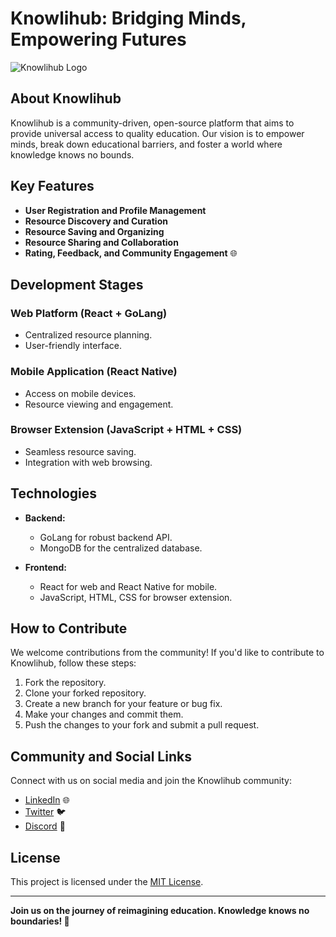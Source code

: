 # Knowlihub: Bridging Minds, Empowering Futures

![Knowlihub Logo](https://raw.githubusercontent.com/mayura-andrew/mayura_andrew/main/public/images/logo.ico)

## About Knowlihub

Knowlihub is a community-driven, open-source platform that aims to provide universal access to quality education. Our vision is to empower minds, break down educational barriers, and foster a world where knowledge knows no bounds.

## Key Features

- **User Registration and Profile Management**
- **Resource Discovery and Curation**
- **Resource Saving and Organizing**
- **Resource Sharing and Collaboration**
- **Rating, Feedback, and Community Engagement** 🌐

## Development Stages

### Web Platform (React + GoLang)

- Centralized resource planning.
- User-friendly interface.

### Mobile Application (React Native)

- Access on mobile devices.
- Resource viewing and engagement.

### Browser Extension (JavaScript + HTML + CSS)

- Seamless resource saving.
- Integration with web browsing.

## Technologies

- **Backend:**
  - GoLang for robust backend API.
  - MongoDB for the centralized database.

- **Frontend:**
  - React for web and React Native for mobile.
  - JavaScript, HTML, CSS for browser extension.

## How to Contribute

We welcome contributions from the community! If you'd like to contribute to Knowlihub, follow these steps:

1. Fork the repository.
2. Clone your forked repository.
3. Create a new branch for your feature or bug fix.
4. Make your changes and commit them.
5. Push the changes to your fork and submit a pull request.

## Community and Social Links

Connect with us on social media and join the Knowlihub community:

- [LinkedIn](https://www.linkedin.com/company/knowlihub) 🌐
- [Twitter](https://twitter.com/knowlihub) 🐦
- [Discord](https://discord.gg/VkxFQxba) 💬

## License

This project is licensed under the [MIT License](link-to-your-license-file).

---

**Join us on the journey of reimagining education. Knowledge knows no boundaries! 🚀**
